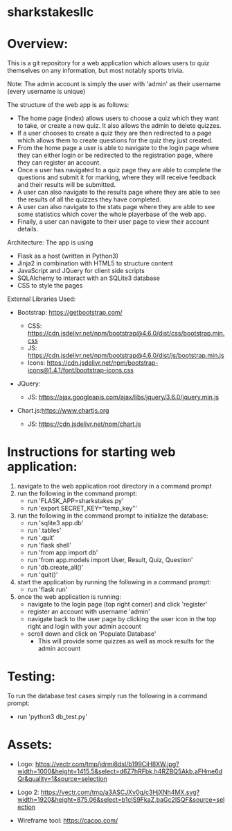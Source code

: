 # sharkstakesllc

# Overview:
This is a git repository for a web application which allows users to quiz themselves on any information, but most notably sports trivia.

Note:
The admin account is simply the user with 'admin' as their username (every username is unique)

The structure of the web app is as follows:
 - The home page (index) allows users to choose a quiz which they want to take, or create a new quiz. It also allows the admin to delete quizzes.
 - If a user chooses to create a quiz they are then redirected to a page which allows them to create questions for the quiz they just created.
 - From the home page a user is able to navigate to the login page where they can either login or be redirected to the registration page, where they can register an account.
 - Once a user has navigated to a quiz page they are able to complete the questions and submit it for marking, where they will receive feedback and their results will be submitted.
 - A user can also navigate to the results page where they are able to see the results of all the quizzes they have completed.
 - A user can also navigate to the stats page where they are able to see some statistics which cover the whole playerbase of the web app.
 - Finally, a user can navigate to their user page to view their account details.


 Architecture:
 The app is using 
 - Flask as a host (written in Python3)
 - Jinja2 in combination with HTML5 to structure content
 - JavaScript and JQuery for client side scripts
 - SQLAlchemy to interact with an SQLite3 database
 - CSS to style the pages

 External Libraries Used:
 - Bootstrap: https://getbootstrap.com/
    - CSS: https://cdn.jsdelivr.net/npm/bootstrap@4.6.0/dist/css/bootstrap.min.css
    - JS: https://cdn.jsdelivr.net/npm/bootstrap@4.6.0/dist/js/bootstrap.min.js
    - Icons: https://cdn.jsdelivr.net/npm/bootstrap-icons@1.4.1/font/bootstrap-icons.css

 - JQuery: 
    - JS: https://ajax.googleapis.com/ajax/libs/jquery/3.6.0/jquery.min.js

 - Chart.js:https://www.chartjs.org
    - JS: https://cdn.jsdelivr.net/npm/chart.js



# Instructions for starting web application:
1. navigate to the web application root directory in a command prompt
2. run the following in the command prompt:
    - run 'FLASK_APP=sharkstakes.py'
    - run 'export SECRET_KEY="temp_key"'
3. run the following in the command prompt to initialize the database:
    - run 'sqlite3 app.db'
    - run '.tables'
    - run '.quit'
    - run 'flask shell'
    - run 'from app import db'
    - run 'from app.models import User, Result, Quiz, Question'
    - run 'db.create_all()'
    - run 'quit()'
4. start the application by running the following in a command prompt:
    - run 'flask run'
5. once the web application is running:
    - navigate to the login page (top right corner) and click 'register'
    - register an account with username 'admin'
    - navigate back to the user page by clicking the user icon in the top right and login with your admin account
    - scroll down and click on 'Populate Database'
        - This will provide some quizzes as well as mock results for the admin account

# Testing:
To run the database test cases simply run the following in a command prompt:
- run 'python3 db_test.py'


# Assets:

- Logo: https://vectr.com/tmp/jdrmi8dsl/b199CiH8XW.jpg?width=1000&height=1415.5&select=d6Z7hRFbk,h4RZBQ5Akb,aFHme6dQr&quality=1&source=selection

- Logo 2: https://vectr.com/tmp/a3ASCJXv0g/c3HjXNh4MX.svg?width=1920&height=875.06&select=b1cIS9FkaZ,baGc2ISQF&source=selection

- Wireframe tool: https://cacoo.com/